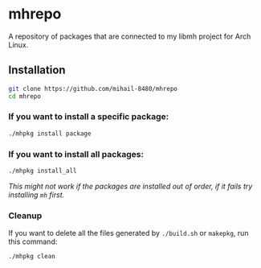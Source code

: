 # mhrepo
A repository of packages that are connected to my libmh project for Arch Linux.

## Installation
```sh
git clone https://github.com/mihail-8480/mhrepo
cd mhrepo
```

### If you want to install a specific package:
```sh
./mhpkg install package
```

### If you want to install all packages:
```sh
./mhpkg install_all
```
*This might not work if the packages are installed out of order, if it fails try installing `mh` first.*

### Cleanup
If you want to delete all the files generated by `./build.sh` or `makepkg`, run this command:
```sh
./mhpkg clean
```
